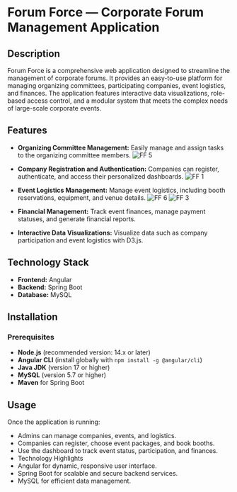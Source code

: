 # Forum Force — Corporate Forum Management Application

## Description
Forum Force is a comprehensive web application designed to streamline the management of corporate forums. It provides an easy-to-use platform for managing organizing committees, participating companies, event logistics, and finances. The application features interactive data visualizations, role-based access control, and a modular system that meets the complex needs of large-scale corporate events.

## Features
- **Organizing Committee Management:**
  Easily manage and assign tasks to the organizing committee members.
  ![FF 5](https://github.com/user-attachments/assets/5faf5cff-defb-4fed-82fb-ee7778aa4244)


- **Company Registration and Authentication:**
  Companies can register, authenticate, and access their personalized dashboards.
![FF 1](https://github.com/user-attachments/assets/49bf1215-eca5-4653-b983-4ecdcb57696d)

- **Event Logistics Management:**
  Manage event logistics, including booth reservations, equipment, and venue details.
![FF 6](https://github.com/user-attachments/assets/e54f994b-1658-437f-87f4-f9f0a33679d8)
![FF 3](https://github.com/user-attachments/assets/6dff1076-1385-4552-8064-a616eb18c6f8)


- **Financial Management:**
  Track event finances, manage payment statuses, and generate financial reports.

- **Interactive Data Visualizations:**
  Visualize data such as company participation and event logistics with D3.js.

## Technology Stack
- **Frontend:** Angular
- **Backend:** Spring Boot
- **Database:** MySQL

## Installation

### Prerequisites
- **Node.js** (recommended version: 14.x or later)
- **Angular CLI** (install globally with `npm install -g @angular/cli`)
- **Java JDK** (version 17 or higher)
- **MySQL** (version 5.7 or higher)
- **Maven** for Spring Boot

## Usage
Once the application is running:

-  Admins can manage companies, events, and logistics.
- Companies can register, choose event packages, and book booths.
- Use the dashboard to track event status, participation, and finances.
- Technology Highlights
- Angular for dynamic, responsive user interface.
- Spring Boot for scalable and secure backend services.
- MySQL for efficient data management.

